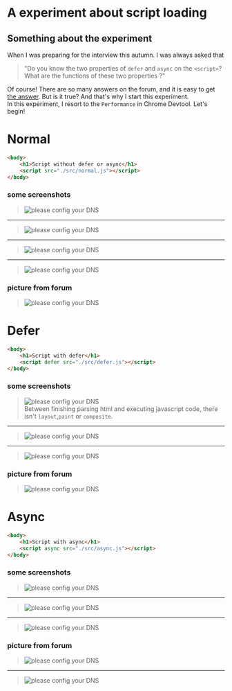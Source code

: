 # A experiment about script loading  

## Something about the experiment 
When I was preparing for the interview this autumn. I was always asked that  
> "Do you know the two properties of `defer` and `async` on the `<script>`? What are the functions of these two properties ?" 

Of course! There are so many answers on the forum, and  it is easy to get [the answer](https://zhuanlan.zhihu.com/p/292953374). But is it true? And that's why I start this experiment.  
In this experiment, I resort to the `Performance` in Chrome Devtool. Let's begin! 

# Normal
~~~html
<body>
    <h1>Script without defer or async</h1>
    <script src="./src/normal.js"></script>
</body>
~~~  
### some screenshots
> ![please config your DNS](./image/screenshots/1664510868(1).png)
___
> ![please config your DNS](./image/screenshots/1664510576(1).jpg)
___
> ![please config your DNS](./image/screenshots/1664511545(1).png)
___ 
> ![please config your DNS](./image/screenshots/1664517315(1).png)

### picture from forum 
> ![please config your DNS](./image/%E5%8D%97%E5%B1%B1%E8%A1%8C%E8%80%85%E6%96%87%E7%AB%A0%E6%8F%92%E5%9B%BE/script_normal.jpg) 


# Defer 
~~~html
<body>
    <h1>Script with defer</h1>
    <script defer src="./src/defer.js"></script>
</body>
~~~
### some screenshots 
> ![please config your DNS](./image/screenshots/1664512258(1).png)  
Between finishing parsing html and executing javascript code, there isn't `layout`,`paint` or `composite`. 
___ 
> ![please config your DNS](./image/screenshots/1664512838(1).png) 
___ 
> ![please config your DNS](./image/screenshots/1664517452(1).png)

### picture from forum
> ![please config your DNS](./image/%E5%8D%97%E5%B1%B1%E8%A1%8C%E8%80%85%E6%96%87%E7%AB%A0%E6%8F%92%E5%9B%BE/script_defer.jpg) 


# Async 
~~~html
<body>
    <h1>Script with async</h1>
    <script async src="./src/async.js"></script>
</body>
~~~
### some screenshots 
> ![please config your DNS](./image/screenshots/1664516693(1).png) 
___
> ![please config your DNS](./image/screenshots/1664516980(1).png) 
___ 
> ![please config your DNS](./image/screenshots/1664517544(1).png) 
### picture from forum 
> ![please config your DNS](./image/%E5%8D%97%E5%B1%B1%E8%A1%8C%E8%80%85%E6%96%87%E7%AB%A0%E6%8F%92%E5%9B%BE/script_async1.jpg) 
___
> ![please config your DNS](./image/%E5%8D%97%E5%B1%B1%E8%A1%8C%E8%80%85%E6%96%87%E7%AB%A0%E6%8F%92%E5%9B%BE/script_async2.jpg)  


